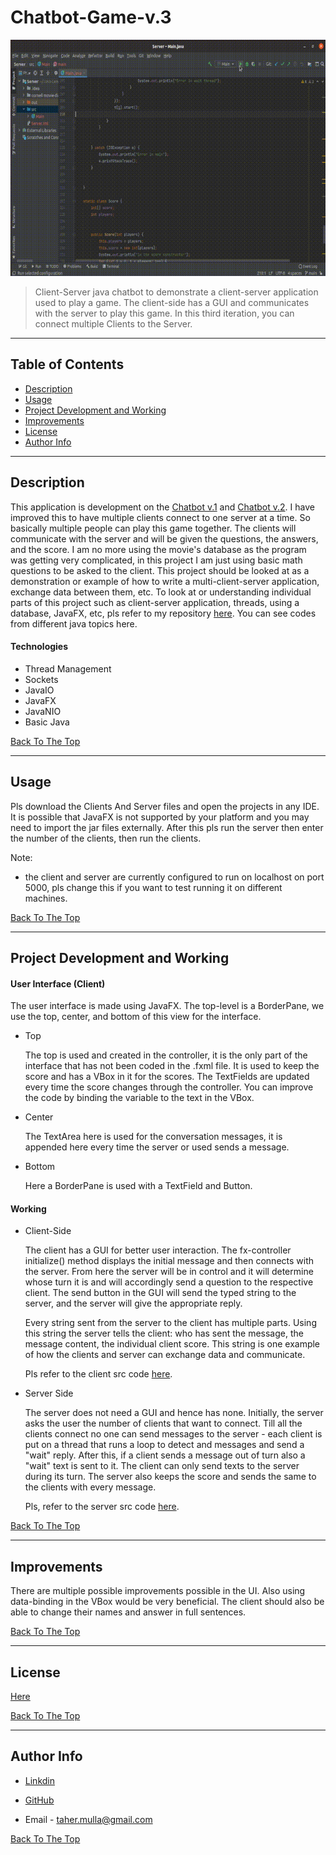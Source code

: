 # Chatbot-Game-v.3

![Project Video](media/game.gif)


>Client-Server java chatbot to demonstrate a client-server application used to play a game. The client-side has a GUI and communicates with the server to play this game. In this third iteration, you can connect multiple Clients to the Server. 

---

## Table of Contents

- [Description](#description)
- [Usage](#usage)
- [Project Development and Working](#project-development-and-working)
- [Improvements](#improvements)
- [License](#license)
- [Author Info](#author-info)

---

## Description

This application is development on the [Chatbot v.1](https://github.com/taher-mulla/Chatbot-Game-v.1.git) and [Chatbot v.2](https://github.com/taher-mulla/Chatbot-Game-v.2). I have improved this to have multiple clients connect to one server at a time. So basically multiple people can play this game together. The clients will communicate with the server and will be given the questions, the answers, and the score. I am no more using the movie's database as the program was getting very complicated, in this project I am just using basic math questions to be asked to the client. This project should be looked at as a demonstration or example of how to write a multi-client-server application, exchange data between them, etc. To look at or understanding individual parts of this project such as client-server application, threads, using a database, JavaFX, etc, pls refer to my repository [here](https://github.com/taher-mulla/Java.git). You can see codes from different java topics here. 

#### Technologies

- Thread Management
- Sockets
- JavaIO
- JavaFX
- JavaNIO
- Basic Java

[Back To The Top](#chatbot-game-v3)

---

## Usage

Pls download the Clients And Server files and open the projects in any IDE. It is possible that JavaFX is not supported by your platform and you may need to import the jar files externally. After this pls run the server then enter the number of the clients, then run the clients. 

Note:  
- the client and server are currently configured to run on localhost on port 5000, pls change this if you want to test running it on different machines.

[Back To The Top](#chatbot-game-v3)

---

## Project Development and Working


#### User Interface (Client) 

  The user interface is made using JavaFX. The top-level is a BorderPane, we use the top, center, and bottom of this view for the interface. 

  - Top

	  The top is used and created in the controller, it is the only part of the interface that has not been coded in the .fxml file. It is used to keep the score and has a VBox in it for the scores. The TextFields are updated every time the score changes through the controller. You can improve the code by binding the variable to the text in the VBox.

  - Center 

	  The TextArea here is used for the conversation messages, it is appended here every time the server or used sends a message.

  - Bottom

 	  Here a BorderPane is used with a TextField and  Button. 

#### Working

- Client-Side
 
  The client has a GUI for better user interaction. The fx-controller initialize() method displays the initial message and then connects with the server. From here the server will be in control and it will determine whose turn it is and will accordingly send a question to the respective client. The send button in the GUI will send the typed string to the server, and the server will give the appropriate reply. 
  
  Every string sent from the server to the client has multiple parts. Using this string the server tells the client: who has sent the message, the message content, the individual client score. This string is one example of how the clients and server can exchange data and communicate. 
  
  Pls refer to the client src code [here](Client/src/sample).

- Server Side

  The server does not need a GUI and hence has none. Initially, the server asks the user the number of clients that want to connect. Till all the clients connect no one can send messages to the server - each client is put on a thread that runs a loop to detect and messages and send a "wait" reply. After this, if a client sends a message out of turn also a "wait" text is sent to it. The client can only send texts to the server during its turn. The server also keeps the score and sends the same to the clients with every message. 
  
  Pls, refer to the server src code [here](Server/src).


[Back To The Top](#chatbot-game-v3)

---

## Improvements

There are multiple possible improvements possible in the UI. Also using data-binding in the VBox would be very beneficial. The client should also be able to change their names and answer in full sentences.

[Back To The Top](#chatbot-game-v3)

---

## License

[Here](LICENSE)

[Back To The Top](#chatbot-game-v3)

---

## Author Info

 - [Linkdin](https://www.linkedin.com/in/taher-mulla) 

 - [GitHub](https://github.com/taher-mulla)

 - Email - taher.mulla@gmail.com

[Back To The Top](#chatbot-game-v3)

